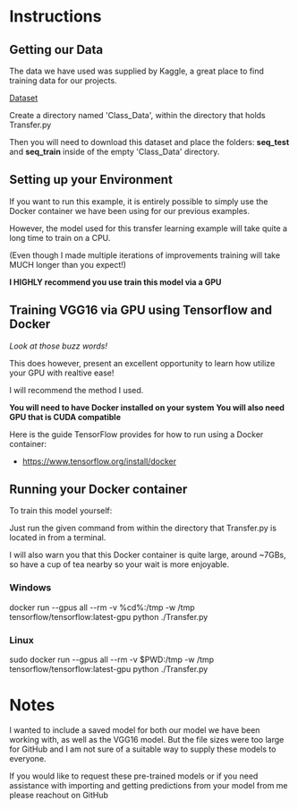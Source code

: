 # Instructions

## Getting our Data

The data we have used was supplied by Kaggle, a great place
to find training data for our projects.

[Dataset](https://www.kaggle.com/puneet6060/intel-image-classification)

Create a directory named 'Class_Data', within the directory that holds
Transfer.py

Then you will need to download this dataset and place the folders:
**seq_test** and **seq_train** 
inside of the empty 'Class_Data' directory.

## Setting up your Environment

If you want to run this example, it is entirely possible to simply use
the Docker container we have been using for our previous examples.

However, the model used for this transfer learning example will
take quite a long time to train on a CPU. 

(Even though I made multiple iterations of improvements training will
take MUCH longer than you expect!)

**I HIGHLY recommend you use train this model via a GPU**

## Training VGG16 via GPU using Tensorflow and Docker

*Look at those buzz words!*

This does however, present an excellent opportunity to learn how
utilize your GPU with realtive ease!

I will recommend the method I used.

**You will need to have Docker installed on your system**
**You will also need GPU that is CUDA compatible**

Here is the guide TensorFlow provides for how to run using a Docker container:
 - https://www.tensorflow.org/install/docker

## Running your Docker container

To train this model yourself:

Just run the given command from within the directory that Transfer.py is located in
from a terminal.

I will also warn you that this Docker container is quite large,
around ~7GBs, so have a cup of tea nearby so your wait is more enjoyable.

### Windows

docker run --gpus all --rm -v %cd%:/tmp -w /tmp tensorflow/tensorflow:latest-gpu python ./Transfer.py

### Linux

sudo docker run --gpus all --rm -v $PWD:/tmp -w /tmp tensorflow/tensorflow:latest-gpu python ./Transfer.py

# Notes

I wanted to include a saved model for both our model we have been working with,
as well as the VGG16 model. But the file sizes were too large for GitHub and 
I am not sure of a suitable way to supply these models to everyone. 

If you would like to request these pre-trained models or if you need assistance with importing 
and getting predictions from your model from me please reachout on GitHub

